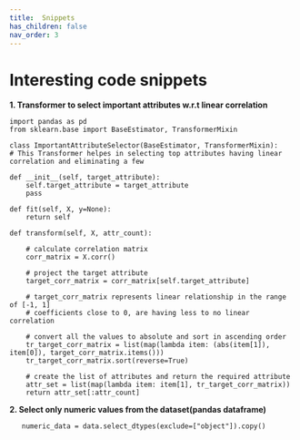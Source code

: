 ```yaml
---
title:  Snippets
has_children: false
nav_order: 3
---
```


# Interesting code snippets

**1. Transformer to select important attributes w.r.t linear correlation**<br/>

    import pandas as pd
    from sklearn.base import BaseEstimator, TransformerMixin
    
    class ImportantAttributeSelector(BaseEstimator, TransformerMixin):
    # This Transformer helpes in selecting top attributes having linear correlation and eliminating a few

    def __init__(self, target_attribute):
        self.target_attribute = target_attribute
        pass

    def fit(self, X, y=None):
        return self

    def transform(self, X, attr_count):

        # calculate correlation matrix
        corr_matrix = X.corr()

        # project the target attribute
        target_corr_matrix = corr_matrix[self.target_attribute]

        # target_corr_matrix represents linear relationship in the range of [-1, 1]
        # coefficients close to 0, are having less to no linear correlation

        # convert all the values to absolute and sort in ascending order
        tr_target_corr_matrix = list(map(lambda item: (abs(item[1]), item[0]), target_corr_matrix.items()))
        tr_target_corr_matrix.sort(reverse=True)

        # create the list of attributes and return the required attribute
        attr_set = list(map(lambda item: item[1], tr_target_corr_matrix))
        return attr_set[:attr_count]


**2. Select only numeric values from the dataset(pandas dataframe)**<br/>

       numeric_data = data.select_dtypes(exclude=["object"]).copy()

